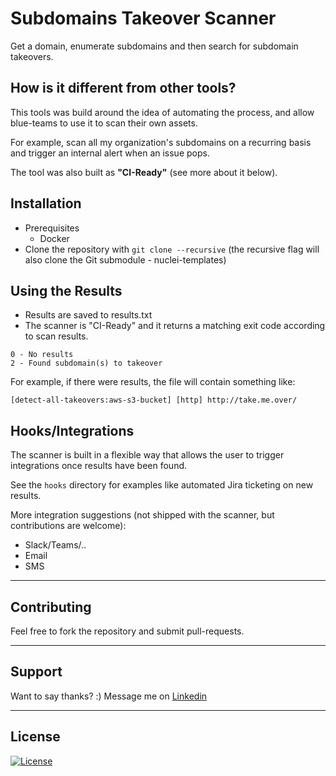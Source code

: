# Subdomains Takeover Scanner
Get a domain, enumerate subdomains and then search for subdomain takeovers.

## How is it different from other tools?
This tools was build around the idea of automating the process, and allow blue-teams to use it to scan their own assets.

For example, scan all my organization's subdomains on a recurring basis and trigger an internal alert when an issue pops.

The tool was also built as **"CI-Ready"** (see more about it below).

## Installation
- Prerequisites
  - Docker
- Clone the repository with `git clone --recursive` (the recursive flag will also clone the Git submodule - nuclei-templates) 

## Using the Results
- Results are saved to results.txt
- The scanner is "CI-Ready" and it returns a matching exit code according to scan results.
```
0 - No results
2 - Found subdomain(s) to takeover
```

For example, if there were results, the file will contain something like:

```
[detect-all-takeovers:aws-s3-bucket] [http] http://take.me.over/
```

## Hooks/Integrations
The scanner is built in a flexible way that allows the user to trigger integrations once results have been found.

See the `hooks` directory for examples like automated Jira ticketing on new results.

More integration suggestions (not shipped with the scanner, but contributions are welcome):
- Slack/Teams/..
- Email
- SMS

---
## Contributing
Feel free to fork the repository and submit pull-requests.

---

## Support

Want to say thanks? :) Message me on <a href="https://www.linkedin.com/in/reissr" target="_blank">Linkedin</a>

---

## License

[![License](http://img.shields.io/:license-mit-blue.svg?style=flat-square)](http://badges.mit-license.org)